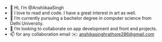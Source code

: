 - 👋 Hi, I’m @AnshiikaaSingh
- 👀 I love to read and code. I have a great interest in art as well.
- 🌱 I’m currently pursuing a bachelor degree in computer science from Delhi University.
- 💞️ I’m looking to collaborate on app development and front end projects.
- 📫 for any collaboration email ✉️: anshikasinghrathore286@gmail.com



